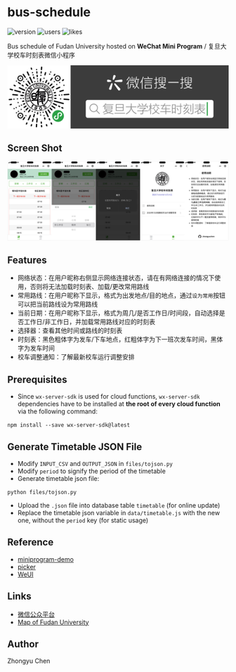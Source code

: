 # bus-schedule

![version](https://img.shields.io/badge/version-1.2.0-66c2a5.svg)
![users](https://img.shields.io/badge/users-12%2C229-fc8d62.svg)
![likes](https://img.shields.io/badge/likes-2%2C976-red.svg)

Bus schedule of Fudan University hosted on __WeChat Mini Program__ / 复旦大学校车时刻表微信小程序

![ercode](pic/ercode.png)

## Screen Shot

![screen shot](pic/screenshot.jpg)

## Features

* 网络状态：在用户昵称右侧显示网络连接状态，请在有网络连接的情况下使用，否则将无法加载时刻表、加载/更改常用路线
* 常用路线：在用户昵称下显示，格式为出发地点/目的地点，通过`设为常用`按钮可以把当前路线设为常用路线
* 当前日期：在用户昵称下显示，格式为周几/是否工作日/时间段，自动选择是否工作日/非工作日，并加载常用路线对应的时刻表
* 选择器：查看其他时间或路线的时刻表
* 时刻表：黑色粗体字为发车/下车地点，红粗体字为下一班次发车时间，黑体字为发车时间
* 校车调整通知：了解最新校车运行调整安排

## Prerequisites

* Since `wx-server-sdk` is used for cloud functions, 
`wx-server-sdk` dependencies have to be installed at __the root of every cloud function__ via the following command:
```commandline
npm install --save wx-server-sdk@latest
```

## Generate Timetable JSON File

* Modify `INPUT_CSV` and `OUTPUT_JSON` in `files/tojson.py`
* Modify `period` to signify the period of the timetable
* Generate timetable json file:
```
python files/tojson.py
```
* Upload the `.json` file into database table `timetable` (for online update)
* Replace the timetable json variable in `data/timetable.js` with the new one, without the `period` key (for static usage)

## Reference

* [miniprogram-demo](https://github.com/wechat-miniprogram/miniprogram-demo)
* [picker](https://developers.weixin.qq.com/miniprogram/dev/component/picker.html)
* [WeUI](https://github.com/Tencent/weui)

## Links

* [微信公众平台](https://mp.weixin.qq.com/)
* [Map of Fudan University](http://map.fudan.edu.cn)

## Author

Zhongyu Chen
